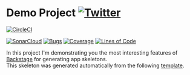 #  Demo Project [![Twitter](https://img.shields.io/twitter/follow/piotr_minkowski.svg?style=social&logo=twitter&label=Follow%20Me)](https://twitter.com/piotr_minkowski)

[![CircleCI](https://circleci.com/gh/poc-backstage-sq/sample-spring-boot-app-k8s-teste22.svg?style=svg)](https://circleci.com/gh/poc-backstage-sq/sample-spring-boot-app-k8s-teste22)

[![SonarCloud](https://sonarcloud.io/images/project_badges/sonarcloud-black.svg)](https://sonarcloud.io/dashboard?id=poc-backstage-sq_sample-spring-boot-app-k8s-teste22)
[![Bugs](https://sonarcloud.io/api/project_badges/measure?project=poc-backstage-sq_sample-spring-boot-app-k8s-teste22&metric=bugs)](https://sonarcloud.io/dashboard?id=poc-backstage-sq_sample-spring-boot-app-k8s-teste22)
[![Coverage](https://sonarcloud.io/api/project_badges/measure?project=poc-backstage-sq_sample-spring-boot-app-k8s-teste22&metric=coverage)](https://sonarcloud.io/dashboard?id=poc-backstage-sq_sample-spring-boot-app-k8s-teste22)
[![Lines of Code](https://sonarcloud.io/api/project_badges/measure?project=poc-backstage-sq_sample-spring-boot-app-k8s-teste22&metric=ncloc)](https://sonarcloud.io/dashboard?id=poc-backstage-sq_sample-spring-boot-app-k8s-teste22)

In this project I'm demonstrating you the most interesting features of [Backstage](https://backstage.io/) for generating app skeletons. \
This skeleton was generated automatically from the following [template](https://github.com/piomin/backstage-templates/blob/master/templates/spring-boot-basic/template.yaml).
